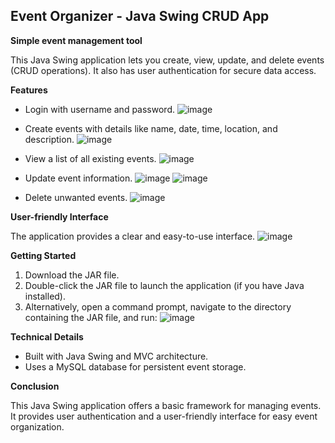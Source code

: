 ## Event Organizer - Java Swing CRUD App

**Simple event management tool**

This Java Swing application lets you create, view, update, and delete events (CRUD operations). It also has user authentication for secure data access.

**Features**

* Login with username and password.
 ![image](https://github.com/oneAsad1/ACP-Project/assets/94337428/3202a45c-88a2-4804-afc2-e8d88cdfee50)
  
* Create events with details like name, date, time, location, and description.
 ![image](https://github.com/oneAsad1/ACP-Project/assets/94337428/9cce55e4-da45-4e45-86f9-672227187a1c)

* View a list of all existing events.
 ![image](https://github.com/oneAsad1/ACP-Project/assets/94337428/88df0baa-9edd-4353-8f87-fb78719a9c09)

* Update event information.
 ![image](https://github.com/oneAsad1/ACP-Project/assets/94337428/8475fcf0-6dab-4507-a98e-58c4ee0e2b39)
 ![image](https://github.com/oneAsad1/ACP-Project/assets/94337428/30dbaa1f-fc6b-4056-9750-86b5e9eca599)

* Delete unwanted events.
 ![image](https://github.com/oneAsad1/ACP-Project/assets/94337428/d8c3a71e-4a51-4ed2-aa27-53b86480674f)

**User-friendly Interface**

The application provides a clear and easy-to-use interface.
![image](https://github.com/oneAsad1/ACP-Project/assets/94337428/65588f5e-f282-43f8-b440-c526ac1d9e82)


**Getting Started**

1. Download the JAR file.
2. Double-click the JAR file to launch the application (if you have Java installed).
3. Alternatively, open a command prompt, navigate to the directory containing the JAR file, and run:
   ![image](https://github.com/oneAsad1/ACP-Project/assets/94337428/46ba371e-9dd8-4142-ba86-9deacca3f3a6)


**Technical Details**

* Built with Java Swing and MVC architecture.
* Uses a MySQL database for persistent event storage.

**Conclusion**

This Java Swing application offers a basic framework for managing events. It provides user authentication and a user-friendly interface for easy event organization.

